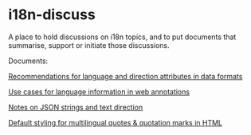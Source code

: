 # i18n-discuss
A place to hold discussions on i18n topics, and to put documents that summarise, support or initiate those discussions.


Documents:

[Recommendations for language and direction attributes in data formats](http://w3c.github.io/i18n-discuss/notes/i18n-action-612.html)

[Use cases for language information in web annotations](https://w3c.github.io/i18n-discuss/notes/annotation-language-use-cases)

[Notes on JSON strings and text direction](https://w3c.github.io/i18n-discuss/notes/json-bidi)

[Default styling for multilingual quotes & quotation marks in HTML](http://w3c.github.io/i18n-discuss/default-quote-styling)
